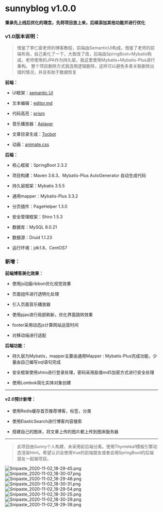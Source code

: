 # sunnyblog v1.0.0
**秉承先上线后优化的理念，先将项目放上来，后续添加其他功能并进行优化**

### v1.0版本说明：

> 借鉴了李仁密老师的博客教程，前端由SemanticUI构成，借鉴了老师的前端布局，自己美化了一下，大致改了改，后端由SpirngBoot+Mybatis构成，老师使用的JPA作为持久层，我这里使用Mybatis+Mybatis-Plus进行重构。
整个项目删除方式我选用逻辑删除，这样可以避免多表关联删除出错的情况，并且有助于数据恢复

**前端：**
- UI框架：[semantic UI][1]

- 文本编辑：[editor.md][2]

- 代码高亮：[prism][3]

- 音乐播放器：[Aplayer][4]

- 文章目录生成：[Tocbot][5]

- 动画：[animate.css][6]

**后端：**

- 核心框架：SpringBoot 2.3.2

- 项目构建：Maven 3.6.3、Mybatis-Plus AutoGenerator 自动生成代码

- 持久层框架：Mybatis 3.5.5

- 通用mapper：Mybatis-Plus 3.3.2

- 分页插件：PageHelper 1.3.0

- 安全管理框架：Shiro 1.5.3

- 数据库：MySQL 8.0.21

- 数据源：Druid 1.1.23

- 运行环境：jdk1.8、CentOS7


### 新增：

**前端博客美化效果：**

- 使用js动画ribbon优化视觉效果

- 页面组件进行透明化处理

- 引入页面音乐播放器

- 使用pjax进行局部刷新，优化界面跳转效果

- footer采用动态js计算网站运营时间

- 对移动端进行适配


**后端功能：**
- 持久层为Mybatis，mapper主要由通用Mapper : Mybatis-Plus完成功能，少量由自己编写sql语句完成

- 安全框架使用shiro进行登录处理，密码采用盐值md5加密方式进行安全处理

- 使用Lombok简化实体对象创建


------------

#### v2.0预计新增：

- 使用Redis缓存首页推荐博客，标签，分类

- 使用ElasticSearch进行博客内容搜索

- 搭建自己的图床，将文章上传的图片都上传到图床服务器


------------

>  此项目由Sunny个人构建，未采用前后端分离，使用Thymeleaf模板引擎动态渲染html。希望认识会使用Vue的前端朋友或者会用SpringBoot的后端朋友一起做项目。

![Snipaste_2020-11-02_18-29-45.png](https://i.loli.net/2020/11/02/nLRsJ87F2SiV6eE.png)
![Snipaste_2020-11-02_18-30-07.png](https://i.loli.net/2020/11/02/KSm3xqYPHTzWUby.png)
![Snipaste_2020-11-02_18-29-48.png](https://i.loli.net/2020/11/02/snEWQhI7D1CABco.png)
![Snipaste_2020-11-02_18-30-31.png](https://i.loli.net/2020/11/02/iAhWMSIfrxTK6wy.png)
![Snipaste_2020-11-02_18-29-54.png](https://i.loli.net/2020/11/02/inxU3BuRPqyoCDT.png)
![Snipaste_2020-11-02_18-30-25.png](https://i.loli.net/2020/11/02/XysM1TaK3edDjul.png)
![Snipaste_2020-11-02_18-30-29.png](https://i.loli.net/2020/11/02/9Bm7iEJoLNhU8zC.png)
![Snipaste_2020-11-02_18-29-39.png](https://i.loli.net/2020/11/02/pVwldDPMQ6qY9iO.png)




[1]: https://semantic-ui.com/ "semantic UI"
[2]: http://www.mdeditor.com/ "editor.md"
[3]: https://prismjs.com/ "prism"
[4]: https://aplayer.js.org/#/ "Aplayer"
[5]: https://tscanlin.github.io/tocbot/ "Tocbot"
[6]: https://animate.style/ "animate.css"
